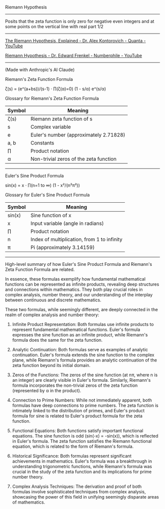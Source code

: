 Riemann Hypothesis
- - - -
Posits that the zeta function is only zero for negative even integers and at some points on the vertical line with real part 1/2
- - - -

[The Riemann Hypothesis, Explained - Dr. Alex Kontorovich - Quanta - YouTube](https://youtu.be/zlm1aajH6gY?si=qWrzLEK5SmoNeMjo)

[Riemann Hypothesis - Dr. Edward Frenkel - Numberphile - YouTube](https://youtu.be/d6c6uIyieoo?si=gcDPAMUE7LsEy7O2)

- - - -

(Made with Anthropic's AI Claude)

Riemann's Zeta Function Formula

ζ(s) = (e^(a+bs))/(s-1) · ∏(ζ(α)=0) (1 - s/α) e^(s/α)

Glossary for Riemann's Zeta Function Formula

| Symbol | Meaning |
|--------|---------|
| ζ(s)   | Riemann zeta function of s |
| s      | Complex variable |
| e      | Euler's number (approximately 2.71828) |
| a, b   | Constants |
| ∏      | Product notation |
| α      | Non-trivial zeros of the zeta function |

- - - -

Euler's Sine Product Formula

sin(x) = x · ∏(n=1 to ∞) (1 - x²/(n²π²))

Glossary for Euler's Sine Product Formula

| Symbol | Meaning |
|--------|---------|
| sin(x) | Sine function of x |
| x      | Input variable (angle in radians) |
| ∏      | Product notation |
| n      | Index of multiplication, from 1 to infinity |
| π      | Pi (approximately 3.14159) |

- - - -
High-level summary of how Euler's Sine Product Formula and Riemann's Zeta Function Formula are related.

In essence, these formulas exemplify how fundamental mathematical functions can be represented as infinite products, revealing deep structures and connections within mathematics. They both play crucial roles in complex analysis, number theory, and our understanding of the interplay between continuous and discrete mathematics.

These two formulas, while seemingly different, are deeply connected in the realm of complex analysis and number theory:

1. Infinite Product Representation:
   Both formulas use infinite products to represent fundamental mathematical functions. Euler's formula expresses the sine function as an infinite product, while Riemann's formula does the same for the zeta function.

2. Analytic Continuation:
   Both formulas serve as examples of analytic continuation. Euler's formula extends the sine function to the complex plane, while Riemann's formula provides an analytic continuation of the zeta function beyond its initial domain.

3. Zeros of the Functions:
   The zeros of the sine function (at nπ, where n is an integer) are clearly visible in Euler's formula. Similarly, Riemann's formula incorporates the non-trivial zeros of the zeta function (represented by α in the product).

4. Connection to Prime Numbers:
   While not immediately apparent, both formulas have deep connections to prime numbers. The zeta function is intimately linked to the distribution of primes, and Euler's product formula for sine is related to Euler's product formula for the zeta function.

5. Functional Equations:
   Both functions satisfy important functional equations. The sine function is odd (sin(-x) = -sin(x)), which is reflected in Euler's formula. The zeta function satisfies the Riemann functional equation, which is related to the form of Riemann's formula.

6. Historical Significance:
   Both formulas represent significant achievements in mathematics. Euler's formula was a breakthrough in understanding trigonometric functions, while Riemann's formula was crucial in the study of the zeta function and its implications for prime number theory.

7. Complex Analysis Techniques:
   The derivation and proof of both formulas involve sophisticated techniques from complex analysis, showcasing the power of this field in unifying seemingly disparate areas of mathematics.


